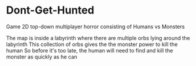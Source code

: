 # Dont-Get-Hunted
Game 2D top-down multiplayer horror consisting of Humans vs Monsters

The map is inside a labyrinth where there are multiple orbs lying around the labyrinth
This collection of orbs gives the the monster power to kill the human
So before it's too late, the human will need to find and kill the monster as quickly as he can
